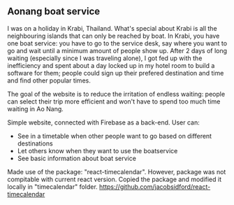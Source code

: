## Aonang boat service

I was on a holiday in Krabi, Thailand. What's special about Krabi is all the neighbouring islands that can only be reached by boat. In Krabi, you have one boat service: you have to go to the service desk, say where you want to go and wait until a minimum amount of people show up. After 2 days of long waiting (especially since I was traveling alone), I got fed up with the inefficiency and spent about a day locked up in my hotel room to build a software for them; people could sign up their prefered destination and time and find other popular times.

The goal of the website is to reduce the irritation of endless waiting: people can select their trip more efficient and won't have to spend too much time waiting in Ao Nang.

Simple website, connected with Firebase as a back-end.
User can:

- See in a timetable when other people want to go based on different destinations
- Let others know when they want to use the boatservice
- See basic information about boat service

Made use of the package: "react-timecalendar". However, package was not compitable with current react version. Copied the package and modified it locally in "timecalendar" folder.
https://github.com/jacobsidford/react-timecalendar
